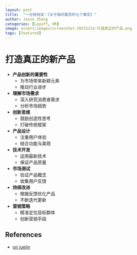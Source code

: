 ```yaml
---
layout: post
title:  "一分钟阅读：《关于临时裁员的七个事实》"
author: Jason Zhang
categories: [Layoff, HR]
image: assets/images/screenshot-20231214-打造真正的产品.png
tags: [featured]
---
```

# 打造真正的新产品
- **产品创新的重要性**
    - 为市场带来新颖元素
    - 推动行业进步
- **理解市场需求**
    - 深入研究消费者需求
    - 分析市场趋势
- **创新思维**
    - 鼓励创造性思考
    - 打破传统框架
- **产品设计**
    - 注重用户体验
    - 结合功能与美观
- **技术开发**
    - 运用最新技术
    - 保证产品质量
- **市场测试**
    - 验证产品概念
    - 收集用户反馈
- **持续改进**
    - 根据反馈优化产品
    - 不断迭代更新
- **营销策略**
    - 精准定位目标群体
    - 创新营销手段

## References
- [on juejin][links-1]


[links-1]: https://juejin.cn/post/7311949952455082035